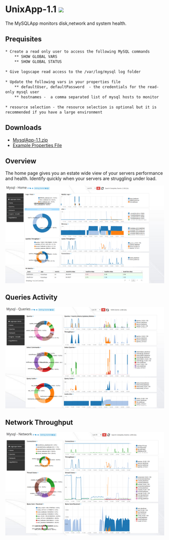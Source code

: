 UnixApp-1.1 ![](http://logscape.com/images/track.png?version=github)
===========


The MySQLApp monitors disk,network and system health.

## Prequisites

	* Create a read only user to access the following MySQL commands
		** SHOW GLOBAL VARS
		** SHOW GLOBAL STATUS

	* Give logscape read access to the /var/log/mysql log folder

	* Update the following vars in your properties file 
		** defaultUser, defaultPassword  - the credentials for the read-only mysql user 
		** hostnames -  a comma separated list of mysql hosts to monitor

	* resource selection - the resource selection is optional but it is recommended if you have a large environment 
## Downloads 

 * [MysqlApp-1.1.zip](https://github.com/logscape/mysqlapp/raw/master/dist/MysqlApp-1.1.zip)
 * [Example Properties File ](https://github.com/logscape/mysqlapp/raw/master/dist/MysqlApp-1.1-override.properties)


## Overview

The home page gives you an estate wide view of your servers performance and health. Identify quickly when your servers are struggling under load. 

![](docs/images/mysql_home.png) 

## Queries Activity  

![](docs/images/mysql_queries.png) 

## Network Throughput 

![](docs/images/mysql_network.png) 

